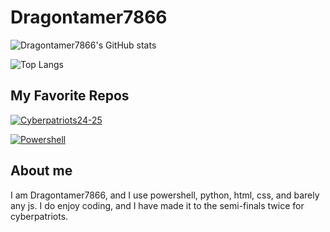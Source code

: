 # Dragontamer7866
![Dragontamer7866's GitHub stats](https://github-readme-stats.vercel.app/api?username=dragontamer7866&show_icons=true&theme=ambient_gradient)

![Top Langs](https://github-readme-stats.vercel.app/api/top-langs/?username=dragontamer7866&size_weight=0.5&count_weight=0.5&theme=gradient)

## My Favorite Repos

[![Cyberpatriots24-25](https://github-readme-stats.vercel.app/api/pin/?username=dragontamer7866&repo=Cyberpatriots24-25&theme=gradient)](https://github.com/dragontamer7866/Cyberpatriots24-25)

[![Powershell](https://github-readme-stats.vercel.app/api/pin/?username=powershell&repo=powershell&theme=gradient)](https://github.com/PowerShell/PowerShell)

## About me

I am Dragontamer7866, and I use powershell, python, html, css, and barely any js. I do enjoy coding, and I have made it to the semi-finals
twice for cyberpatriots.
